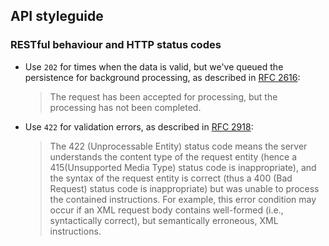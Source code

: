 ## API styleguide

### RESTful behaviour and HTTP status codes

- Use `202` for times when the data is valid, but we've queued the persistence for background processing, as described in [RFC 2616](http://www.w3.org/Protocols/rfc2616/rfc2616-sec10.html#sec10.2.3):

  > The request has been accepted for processing, but the processing has not
  > been completed.

- Use `422` for validation errors, as described in [RFC 2918](http://tools.ietf.org/html/rfc4918#section-11.2):

  > The 422 (Unprocessable Entity) status code means the server understands the
  > content type of the request entity (hence a 415(Unsupported Media Type)
  > status code is inappropriate), and the syntax of the request entity is
  > correct (thus a 400 (Bad Request) status code is inappropriate) but was
  > unable to process the contained instructions.  For example, this error
  > condition may occur if an XML request body contains well-formed (i.e.,
  > syntactically correct), but semantically erroneous, XML instructions.
